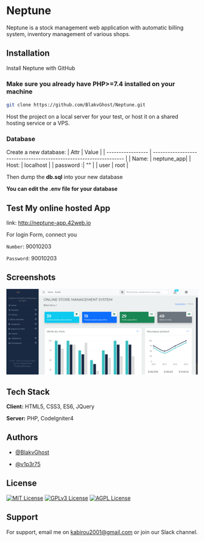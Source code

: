 # Neptune
Neptune is a stock management web application with automatic billing system, inventory management of various shops.

## Installation

Install Neptune with GitHub

### Make sure you already have PHP>=7.4 installed on your machine

```bash
git clone https://github.com/BlakvGhost/Neptune.git
```

Host the project on a local server for your test, or host it on a shared hosting service or a VPS.

  ### Database
  Create a new database:
  | Attr             | Value                                                                |
| ----------------- | ------------------------------------------------------------------ |
| Name: | neptune_app|
| Host: | localhost |
| password :| "" |
| user | root |

Then dump the **db.sql** into your new database

**You can edit the .env file for your database**

## Test My online hosted App

link: http://neptune-app.42web.io

For login Form, connect you

`Number`: 90010203

`Password`: 90010203

## Screenshots

![App Screenshot](screenshot.png)

## Tech Stack

**Client:** HTML5, CSS3, ES6, JQuery

**Server:** PHP, CodeIgniter4

## Authors
- [@BlakvGhost](https://github.com/BlakvGhost)

- [@v1p3r75](https://github.com/v1p3r75)

## License

[![MIT License](https://img.shields.io/badge/License-MIT-green.svg)](https://choosealicense.com/licenses/mit/)
[![GPLv3 License](https://img.shields.io/badge/License-GPL%20v3-yellow.svg)](https://opensource.org/licenses/)
[![AGPL License](https://img.shields.io/badge/license-AGPL-blue.svg)](http://www.gnu.org/licenses/agpl-3.0)

## Support

For support, email me on kabirou2001@gmail.com or join our Slack channel.
